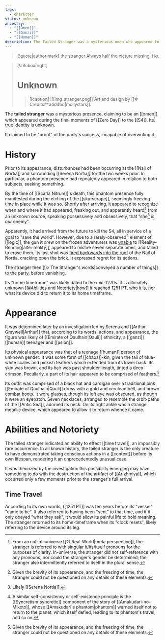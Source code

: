 ```yaml
---
tags:
  - character
status: unknown
ancestry:
  - "[[Omen]]"
  - "[[Ganzi]]"
  - "[[Human]]"
description: The Tailed Stranger was a mysterious omen who appeared to the S4 on Zero Day.
---
```

>[!quote|author mark] the stranger
>Always half the picture missing. *Ha.*

>[!infobox|right]
># Unknown
>>[!caption]
>>![[img_stranger.png]]
>>Art and design by [[✼ Credits#^a4d4bd|mollystars]].

The **tailed stranger** was a mysterious presence, claiming to be an [[omen]], which appeared during the final moments of [[Zero Day]] to the [[S4]]. Its[^1] true identity is unknown.

It claimed to be "proof" of the party's success, incapable of overwriting it.


# History
Prior to its appearance, disturbances had been occurring at the [[Nail of Nortia]] and surrounding [[Serena Nortia]] for the two weeks prior. In particular, a phantom presence had repeatedly appeared in relation to both subjects, seeking something.

By the time of [[Scarla Nitrum]]'s death, this phantom presence fully manifested during the etching of the [[sky-scrape]], seemingly freezing time in place while it was so. Shortly after arriving, it appeared to recognize when and where it had appeared, freaking out, and apparently heard[^2] from an unknown source, speaking possessively and obsessively, that "she[^3] is *our* enemy".

Apparently, it had arrived from the future to kill the S4, all in service of a goal to "save the world". However, due to a rarely-observed[^4] element of [[logic]], the gun it drew on the frozen adventurers was [unable](https://en.wikipedia.org/wiki/Chronology_protection_conjecture) to [[Reality-Bending|alter reality]], appeared to misfire seven separate times, and failed to erase them. Its last shot was [fired backwards into the roof](https://en.wikipedia.org/wiki/Deloping) of the Nail of Nortia, cracking open the brick. It expressed regret for its actions.

The stranger then [[⎊ The Stranger's words|conveyed a number of things]] to the party, before vanishing.

Its "home timeframe" was likely dated to the mid-1270s. It is ultimately unknown [[#Abilities and Notoriety|how]] it reached 1251 PT, who it is, nor what its device did to return it to its home timeframe.

# Appearance
It was determined later by an investigation led by Serena and [[Arthur Graywell|Arthur]] that, according to its words, actions, and appearance, the figure was likely of [[Emirate of Qaulhain|Qauli]] ethnicity, a [[ganzi]] [[human]] teenager and [[psion]]. 

Its physical appearance was that of a teenage [[human]] person of unknown gender. It was some form of [[chaos]]-kin, given the tail of blue-white scales and pinkish feathers which extended from its lower back. Its skin was brown, and its hair was past shoulder-length, tinted a deep crimson. Peculiarly, a part of its hair appeared to be comprised of feathers.[^2]

Its outfit was comprised of a black hat and cardigan over a traditional pink [[Emirate of Qaulhain|Qauli]] dress with a gold and cerulean belt, and brown combat boots. It wore glasses, though its left eye was obscured, as though it were an eyepatch. Seven necklaces, arranged to resemble the orbit-paths of the [[Antic Sea]], adorned its neck. On its right ankle was a strange metallic device, which appeared to allow it to return whence it came.

# Abilities and Notoriety
The tailed stranger indicated an ability to effect [[time travel]], an impossibly rare occurrence. In all known history, the tailed stranger is the only creature to have demonstrated taking conscious actions in a [[context]] before its own lifespan, rendering it an unprecedentedly unusual case. 

It was theorized by the investigation this possibility emerging may have something to do with the destruction of the artifact of [[Arizhmiya]], which occurred only a few moments prior to the stranger's full arrival.


## Time Travel
According to its own words, [[1251 PT]] was ten years before its "vessel" "came to be". It also referred to having been "sent" to that time, and if it only obeyed "what they ask", it would allow its painful life to hold meaning. The stranger returned to its home-timeframe when its "clock resets", likely referring to the device around its leg. 


[^1]: From an out-of-universe [[⎋ Real-World|meta perspective]], the stranger is referred to with singular it/its/itself pronouns for the purposes of clarity. In-universe, the stranger did not self-reference with any pronouns, nor could the stranger's gender be determined; the stranger also intermittently referred to itself in the plural sense.
[^2]: Given the brevity of its appearance, and the freezing of time, the stranger could not be questioned on any details of these elements.
[^3]: Likely [[Serena Nortia]].
[^4]: A similar self-consistency or self-existence principle is the [[Syncretism|syncretic]] component of the story of [[Amakudari-no-Mikoto]], whose [[Amakudari's phantom|phantom]] warned itself not to return to the planet: which itself defied, leading to its phantom's travel, and so on. 


